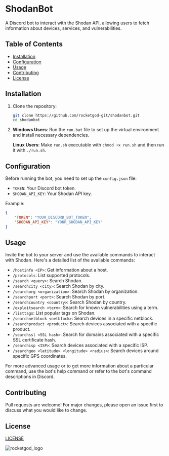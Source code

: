 # ShodanBot
A Discord bot to interact with the Shodan API, allowing users to fetch information about devices, services, and vulnerabilities.

## Table of Contents

- [Installation](#installation)
- [Configuration](#configuration)
- [Usage](#usage)
- [Contributing](#contributing)
- [License](#license)

## Installation

1. Clone the repository:
   ```bash
   git clone https://github.com/rocketgod-git/shodanbot.git
   cd shodanbot
   ```

2. **Windows Users**: Run the `run.bat` file to set up the virtual environment and install necessary dependencies.

   **Linux Users**: Make `run.sh` executable with `chmod +x run.sh` and then run it with `./run.sh`.

## Configuration

Before running the bot, you need to set up the `config.json` file:

- `TOKEN`: Your Discord bot token.
- `SHODAN_API_KEY`: Your Shodan API key.

Example:
```json
{
    "TOKEN": "YOUR_DISCORD_BOT_TOKEN",
    "SHODAN_API_KEY": "YOUR_SHODAN_API_KEY"
}
```

## Usage

Invite the bot to your server and use the available commands to interact with Shodan. Here's a detailed list of the available commands:

- `/hostinfo <IP>`: Get information about a host.
- `/protocols`: List supported protocols.
- `/search <query>`: Search Shodan.
- `/searchcity <city>`: Search Shodan by city.
- `/searchorg <organization>`: Search Shodan by organization.
- `/searchport <port>`: Search Shodan by port.
- `/searchcountry <country>`: Search Shodan by country.
- `/exploitsearch <term>`: Search for known vulnerabilities using a term.
- `/listtags`: List popular tags on Shodan.
- `/searchnetblock <netblock>`: Search devices in a specific netblock.
- `/searchproduct <product>`: Search devices associated with a specific product.
- `/searchssl <SSL hash>`: Search for domains associated with a specific SSL certificate hash.
- `/searchisp <ISP>`: Search devices associated with a specific ISP.
- `/searchgeo <latitude> <longitude> <radius>`: Search devices around specific GPS coordinates.

For more advanced usage or to get more information about a particular command, use the bot's help command or refer to the bot's command descriptions in Discord.

## Contributing

Pull requests are welcome! For major changes, please open an issue first to discuss what you would like to change.

## License

[LICENSE](LICENSE)


![rocketgod_logo](https://github.com/RocketGod-git/shodanbot/assets/57732082/7929b554-0fba-4c2b-b22d-6772d23c4a18)
